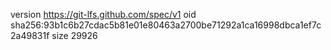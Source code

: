 version https://git-lfs.github.com/spec/v1
oid sha256:93b1c6b27cdac5b81e01e80463a2700be71292a1ca16998dbca1ef7c2a49831f
size 29926
